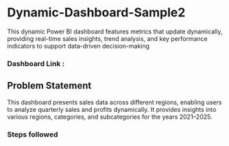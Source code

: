 # Dynamic-Dashboard-Sample2
This dynamic Power BI dashboard features metrics that update dynamically, providing real-time sales insights, trend analysis, and key performance indicators to support data-driven decision-making

### Dashboard Link :

## Problem Statement

This dashboard presents sales data across different regions, enabling users to analyze quarterly sales and profits dynamically. It provides insights into various regions, categories, and subcategories for the years 2021–2025.

### Steps followed 
